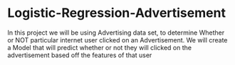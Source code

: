 # Logistic-Regression-Advertisement
 In this project we will be using Advertising data set, to determine Whether or NOT particular internet user clicked on an   Advertisement.   We will create a Model that will predict whether or not they will clicked on the advertisement based off the features of that user
